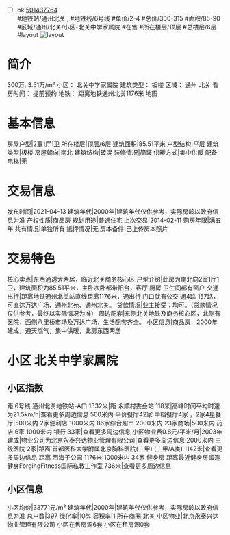 - [ ] ok [501437764](https://bj.5i5j.com/ershoufang/501437764.html)  
 #地铁站/通州北关 ,  #地铁线/6号线
#单价/2-4 #总价/300-315 #面积/85-90   #区域/通州/北关/小区-北关中学家属院 #在售 #所在楼层/顶层 #总楼层/6层 #layout 
![layout](http://image2a.5i5j.com/bdir/layout/460484.jpg_P5.jpg) 
# 简介 
 300万,  3.51万/m² 
小区： 北关中学家属院
建筑类型： 板楼
区域： 通州 北关
看房时间： 提前预约
地铁： 距离地铁通州北关1176米 地图
# 基本信息 
 房屋户型|2室1厅1卫
所在楼层|顶层/6层
建筑面积|85.51平米
户型结构|平层
建筑类型|板楼
房屋朝向|南北
建筑结构|砖混
装修情况|简装
供暖方式|集中供暖
配备电梯|无
# 交易信息 
 发布时间|2021-04-13
建筑年代|2000年|建筑年代仅供参考，实际房龄以政府信息为准
产权性质|商品房
规划用途|普通住宅
上次交易|2014-02-11
购房年限|满五年
共有情况|单独所有
抵押情况|无
房本备件|已上传房本照片
# 交易特色 
 核心卖点|东西通透大两居，临近北关商务核心区
户型介绍|此房为南北向2室1厅1卫，建筑面积为85.51平米，主卧次卧都带阳台，客厅 厨房 卫生间都有窗户
交通出行|距离地铁通州北关站直线距离1176米，通出行
门口就有公交 通4路 157路，可直达万达广场、通州北苑、通州北关。
贷款情况|业主接受：均可。（贷款情况仅供参考，最终以实际情况为准）
周边配套|东侧北关地铁及商务核心区，北侧有医院，西侧八里桥市场及万达广场，生活配套齐全。
小区信息|商品房，2000年建成，通天燃气，集中供暖，此房东西两居
# 小区 北关中学家属院
## 小区指数 
 距 6号线 通州北关地铁站-A口 1332米|距 永顺村委会站 118米|高峰时间平均时速为21.5km/h|查看更多周边信息
500米内 平价餐厅42家
中档餐厅4家 ，2家4星餐厅|500米内 2家便利店
1000米内 86家综合超市
2000米内 23家商场|500米内 药店 6家
1000米内 银行 33家|查看更多周边信息
小区物业费0.8元/平米/月|2003年建成|物业公司为北京永泰兴达物业管理有限公司|查看更多周边信息
2000米内 三级医院 2家|距离 首都医科大学附属北京胸科医院(三甲) (三甲/A类) 1142米|查看更多周边信息
距离 西海子公园 1176米|1000米内 34家 健身房
距离最近健身房锻造健身ForgingFitness国际私教工作室 736米|查看更多周边信息
## 小区信息 
 小区均价|33771元/m²
建筑年代|2000年|建筑年代仅供参考，实际房龄以政府信息为准
总户数|397
绿化率|10%
容积率|1
所在商圈|北关
小区物业|北京永泰兴达物业管理有限公司
小区在售房源6套
小区在租房源0套
